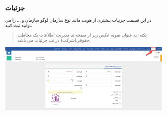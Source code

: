 ﻿## جزئیات

در این قسمت جزییات بیشتری از هویت مانند نوع سازمان لوگو سازمان و ...  را می توانید ثبت کنید.

> نکته: به عنوان نمونه عکس زیر از صفحه ی مدیریت اطلاعات یک مخاطب حقوقی(شرکت) در تب جزئیات می باشد. 

![](Details.png)

